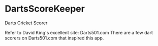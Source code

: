 # DartsScoreKeeper
Darts Cricket Scorer

Refer to David King's excellent site: Darts501.com
There are a few dart scorers on Darts501.com that inspired this app.

